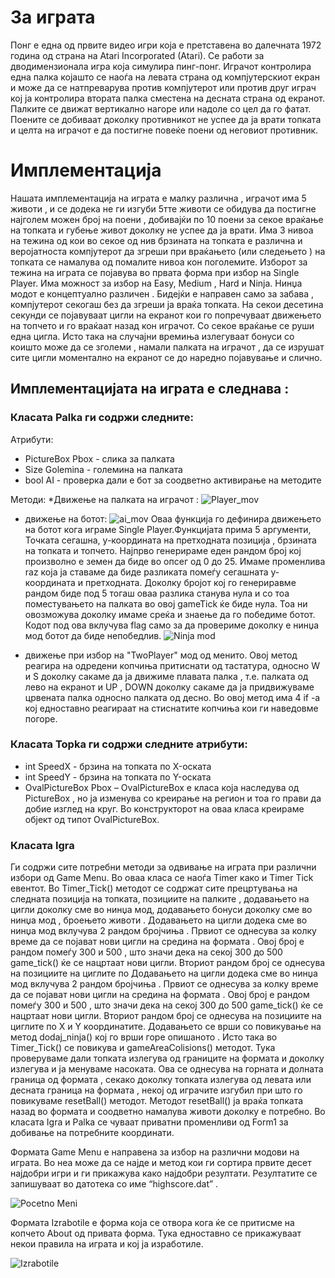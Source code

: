 # За играта
Понг е една од првите видео игри која е претставена во далечната 1972 година од страна на Atari Incorporated (Atari). Се работи за дводимензионала игра која симулира пинг-понг. Играчот контролира една палка којашто се наоѓа на левата страна од компјутерскиот екран и може да се натпреварува против компјутерот или против друг играч кој ја контролира втората палка сместена на десната страна од екранот. Палките се движат вертикално нагоре или надоле со цел да го фатат. Поените се добиваат доколку противникот не успее да ја врати топката и целта на играчот е да постигне повеќе поени од неговиот противник. 
# Имплементација
Нашата имплементација на играта е малку различна , играчот има 5 животи , и се додека не ги изгуби 5тте животи се обидува да постигне најголем можен број на поени , добивајќи по 10 поени за секое враќање на топката и губење живот доколку не успее да ја врати. Има 3 нивоа на тежина од кои во секое од нив брзината на топката е различна и веројатноста компјутерот да згреши при враќањето (или следењето ) на топката се намалува од помалите нивоа кон поголемите. Изборот за тежина на играта се појавува во првата форма при избор на Single Player. Има можност за избор на Easy, Medium , Hard и Ninja.
Нинџа модот е концептуално различен . Бидејќи е направен само за забава , компјутерот секогаш без да згреши ја враќа топката. На секои десетина секунди се појавуваат цигли на екранот кои го попречуваат движењето на топчето и го враќаат назад кон играчот. Со секое враќање се руши една цигла. Исто така на случајни времиња излегуваат бонуси со коишто може да се зголеми , намали палката на играчот , да се изрушат сите цигли моментално на екранот се до наредно појавување и слично.

## Имплементацијата на играта е следнава :

### Класата Palka ги содржи следните:
 Атрибути:
* PictureBox Pbox - слика за палката
* Size Golemina - големина на палката
* bool AI - проверка дали е бот за соодветно активирање на методите 

Методи:
*Движење на палката на играчот : ![Player_mov](http://s15.postimg.org/oysum2cnf/Player_Movement.png)   
- движење на ботот: 
![ai_mov](http://s16.postimg.org/vnal05lz9/ai_Movement.png)
 Оваа функција го дефинира движењето на ботот кога играме Single Player.Функцијата прима 5 аргументи, Точката сегашна, у-координата на претходната позиција , брзината на топката и топчето. Најпрво генерираме еден рандом број кој произволно е земен да биде во опсег од 0 до 25. Имаме променлива raz која ја ставаме да биде разликата помеѓу сегашната у-координата и претходната. Доколку бројот кој го генериравме рандом биде под 5 тогаш оваа разлика станува нула и со тоа поместувањето на палката во овој gameTick ќе биде нула. Тоа ни овозможува доколку имаме среќа и знаење да го победиме ботот. Кодот под ова вклучува flag само за да провериме доколку е нинџа мод  ботот да биде непобедлив.
![Ninja mod](http://s1.postimg.org/l9toy8fr3/pivo.png)

     
 - движење при избор на "TwoPlayer" мод од менито. Овој метод реагира на одредени копчиња притиснати од тастатура, односно W и S доколку сакаме да ја движиме плавата палка , т.е. палката од лево на екранот и  UP , DOWN доколку сакаме да ја придвижуваме црвената палка односно палката од десно. Во овој метод има 4 if -a кој едноставно реагираат на стиснатите копчиња кои ги наведовме погоре.

### Класата Topka ги содржи следните атрибути:
* int SpeedX - брзина на топката по X-оската
* int SpeedY - брзина на топката по Y-оската
* OvalPictureBox Pbox – OvalPictureBox e класа која наследува од  PictureBox  , но ја изменува со креирање на регион и тоа го прави да добие изглед на круг.
Во конструкторот на оваа класа креираме објект од типот OvalPictureBox.

### Класата Igra 
Ги содржи сите потребни методи за одвивање на играта при различни избори од Game Menu. 
Во оваа класа се наоѓа Timer како и Timer Tick евентот. Во Timer_Tick() методот се содржат сите прецртувања на следната позиција на топката, позициите на палките , додавањето на цигли доколку сме во нинџа мод, додавањето бонуси доколку сме во нинџа мод , броењето животи  . Додавањето на цигли додека сме во нинџа мод вклучува 2 рандом бројчиња . Првиот се однесува за колку време да се појават нови цигли на средина на формата . Овој број е рандом помеѓу 300 и 500 , што значи дека на секој 300 до 500 game_tick() ќе се нацртаат нови цигли. Вториот рандом број се однесува на позициите на циглите по Додавањето на цигли додека сме во нинџа мод вклучува 2 рандом бројчиња . Првиот се однесува за колку време да се појават нови цигли на средина на формата . Овој број е рандом помеѓу 300 и 500 , што значи дека на секој 300 до 500 game_tick() ќе се нацртаат нови цигли. Вториот рандом број се однесува на позициите на циглите по X и Y координатите. Додавањето се врши со повикување на метод dodaj_ninja() кој го врши горе опишаното . Исто така во Timer_Tick() се повикува и gameAreaColisions() методот. Тука проверуваме дали топката излегува од границите на формата и доколку излегува и ја менуваме насоката. Ова се однесува на горната и долната граница од формата , секако доколку топката излегува од левата или десната граница на формата , некој од играчите изгубил при што го повикуваме resetBall() методот. Методот resetBall() ја враќа топката назад во формата и соодветно намалува животи доколку е потребно.
Во класата Igra и Palka се чуваат приватни променливи од Form1 за добивање на потребните координати.

Формата Game Menu е направена за избор на различни модови на играта. Во неа може да се најде и метод кои ги сортира првите десет најдобри игри и ги прикажува како најдобри резултати. Резултатите се запишуваат во датотека со име “highscore.dat” .

![Pocetno Meni](http://s2.postimg.org/othib0js9/Screenshot_1.png)

Формата Izrabotile е форма која се отвора кога ќе се притисме на копчето About  од привата форма. Тука едноставно се прикажуваат некои правила на играта и кој ја изработиле.

![Izrabotile](http://s23.postimg.org/wypl7p0fv/Izrabotile.png)
